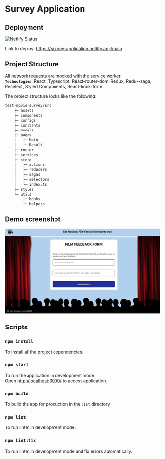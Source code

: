 # Survey Application

## Deployment

[![Netlify Status](https://api.netlify.com/api/v1/badges/e51526bf-4e8e-4a8e-9477-8c882d72d913/deploy-status)](https://app.netlify.com/sites/survey-application/deploys)

Link to deploy: https://survey-application.netlify.app/main

## Project Structure

All network requests are mocked with the service worker.  
**`Technologies`**: React, Typescript, React-router-dom, Redux, Redux-saga, Reselect, Styled Components, React-hook-form.

The project structure looks like the following:

```text
test-movie-survey/src
    ├─ assets
    ├─ components
    ├─ configs
    ├─ constants
    ├─ models
    ├─ pages
    │   ├─ Main
    |   └─ Result
    ├─ router
    ├─ services
    ├─ store
    │   ├─ actions
    │   ├─ reducers
    │   ├─ sagas
    │   ├─ selectors
    |   └─ index.ts
    ├─ styles
    └─ utils
        ├─ hooks
        └─ helpers
```

## Demo screenshot

![](./public/demo.jpg)

## Scripts

### `npm install`

To install all the project dependencies.

### `npm start`

To run the application in development mode.\
Open [http://localhost:3000/](http://[::1]:3000/) to access application.

### `npm build`

To build the app for production in the `dist` directory.

### `npm lint`

To run linter in development mode.

### `npm lint:fix`

To run linter in development mode and fix errors automatically.
